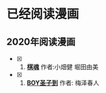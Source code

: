 # 已经阅读漫画

## 2020年阅读漫画
- [x] 1. **[棋魂](./comics/2021/棋魂.md)**  作者:小畑健 堀田由美
- [x] 1. **[BOY圣子到](./comics/2021/BOY圣子到.md)**  作者: 梅泽春人

